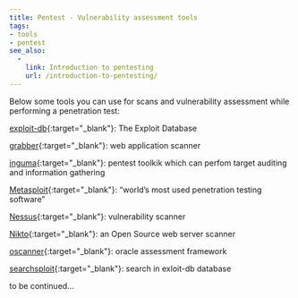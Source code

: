 ```yaml
---
title: Pentest - Vulnerability assessment tools
tags:
- tools
- pentest
see_also:
  -
    link: Introduction to pentesting
    url: /introduction-to-pentesting/
---
```

Below some tools you can use for scans and vulnerability assessment while performing a penetration test:

[exploit-db](http://www.exploit-db.com/ "exploit-db"){:target="_blank"}: The Exploit Database

[grabber](http://rgaucher.info/beta/grabber/){:target="_blank"}: web application scanner

[inguma](https://inguma.eu/projects/inguma){:target="_blank"}: pentest toolkik which can perfom target auditing and information gathering

[Metasploit](http://www.metasploit.com/ "Metasploit"){:target="_blank"}: “world’s most used penetration testing software”

[Nessus](http://www.tenable.com/products/nessus "Nessus"){:target="_blank"}: vulnerability scanner

[Nikto](https://cirt.net/Nikto2 "Nikto"){:target="_blank"}: an Open Source web server scanner

[oscanner](http://www.cqure.net/wp/tools/database/oscanner/){:target="_blank"}: oracle assessment framework

[searchsploit](http://www.exploit-db.com/){:target="_blank"}: search in exloit-db database

<!--more-->

to be continued...
